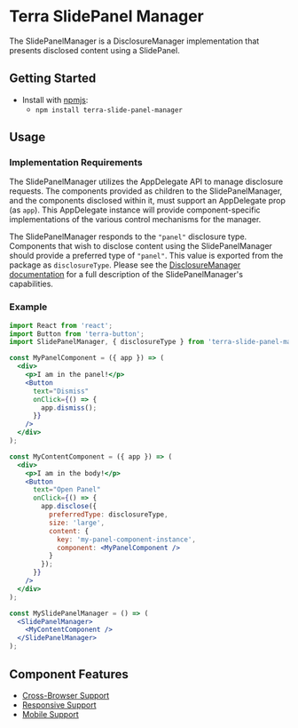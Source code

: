 # Terra SlidePanel Manager

The SlidePanelManager is a DisclosureManager implementation that presents disclosed content using a SlidePanel.

## Getting Started

- Install with [npmjs](https://www.npmjs.com):
  - `npm install terra-slide-panel-manager`

## Usage

### Implementation Requirements

The SlidePanelManager utilizes the AppDelegate API to manage disclosure requests. The components provided as children to the SlidePanelManager, and the components disclosed within it, must support an AppDelegate prop (as `app`). This AppDelegate instance will provide component-specific implementations of the various control mechanisms for the manager.

The SlidePanelManager responds to the `"panel"` disclosure type. Components that wish to disclose content using the SlidePanelManager should provide a preferred type of `"panel"`. This value is exported from the package as `disclosureType`. Please see the [DisclosureManager documentation](http://engineering.cerner.com/terra-framework/#/site/components/disclosure-manager/index) for a full description of the SlidePanelManager's capabilities.

### Example

```jsx
import React from 'react';
import Button from 'terra-button';
import SlidePanelManager, { disclosureType } from 'terra-slide-panel-manager';

const MyPanelComponent = ({ app }) => (
  <div>
    <p>I am in the panel!</p>
    <Button
      text="Dismiss"
      onClick={() => {
        app.dismiss();
      }}
    />
  </div>
);

const MyContentComponent = ({ app }) => (
  <div>
    <p>I am in the body!</p>
    <Button
      text="Open Panel"
      onClick={() => {
        app.disclose({
          preferredType: disclosureType,
          size: 'large',
          content: {
            key: 'my-panel-component-instance',
            component: <MyPanelComponent />
          }
        });
      }}
    />
  </div>
);

const MySlidePanelManager = () => (
  <SlidePanelManager>
    <MyContentComponent />
  </SlidePanelManager>
);
```

## Component Features
* [Cross-Browser Support](https://github.com/cerner/terra-core/wiki/Component-Features#cross-browser-support)
* [Responsive Support](https://github.com/cerner/terra-core/wiki/Component-Features#responsive-support)
* [Mobile Support](https://github.com/cerner/terra-core/wiki/Component-Features#mobile-support)
